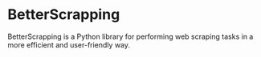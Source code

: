 # BetterScrapping

BetterScrapping is a Python library for performing web scraping tasks in a more efficient and user-friendly way.